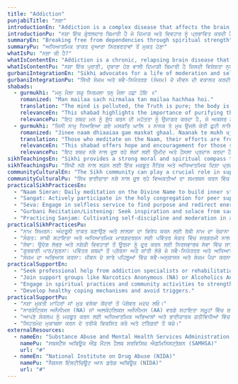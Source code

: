 ```yaml
---
title: "Addiction"
punjabiTitle: "ਨਸ਼ਾ"
introductionEn: "Addiction is a complex disease that affects the brain and behavior. It is characterized by an intense craving for a substance or behavior, and a compulsive pursuit of it despite harmful consequences."
introductionPu: "ਨਸ਼ਾ ਇੱਕ ਗੁੰਝਲਦਾਰ ਬਿਮਾਰੀ ਹੈ ਜੋ ਦਿਮਾਗ ਅਤੇ ਵਿਵਹਾਰ ਨੂੰ ਪ੍ਰਭਾਵਿਤ ਕਰਦੀ ਹੈ। ਇਸਦੀ ਵਿਸ਼ੇਸ਼ਤਾ ਕਿਸੇ ਪਦਾਰਥ ਜਾਂ ਵਿਵਹਾਰ ਲਈ ਤੀਬਰ ਲਾਲਸਾ, ਅਤੇ ਨੁਕਸਾਨਦੇਹ ਨਤੀਜਿਆਂ ਦੇ ਬਾਵਜੂਦ ਇਸਦਾ ਲਾਜ਼ਮੀ ਪਿੱਛਾ ਕਰਨਾ ਹੈ।"
summaryEn: "Breaking free from dependencies through spiritual strength"
summaryPu: "ਅਧਿਆਤਮਿਕ ਤਾਕਤ ਦੁਆਰਾ ਨਿਰਭਰਤਾਵਾਂ ਤੋਂ ਮੁਕਤ ਹੋਣਾ"
whatIsPu: "ਨਸ਼ਾ ਕੀ ਹੈ?"
whatIsContentEn: "Addiction is a chronic, relapsing brain disease that is characterized by compulsive drug seeking and use, despite harmful consequences. It is considered a brain disease because drugs change the brain—they change its structure and how it works. These brain changes can be long-lasting and can lead to the harmful, self-destructive behaviors seen in people who abuse drugs."
whatIsContentPu: "ਨਸ਼ਾ ਇੱਕ ਪੁਰਾਣੀ, ਦੁਬਾਰਾ ਹੋਣ ਵਾਲੀ ਦਿਮਾਗੀ ਬਿਮਾਰੀ ਹੈ ਜਿਸਦੀ ਵਿਸ਼ੇਸ਼ਤਾ ਨੁਕਸਾਨਦੇਹ ਨਤੀਜਿਆਂ ਦੇ ਬਾਵਜੂਦ ਨਸ਼ੀਲੇ ਪਦਾਰਥਾਂ ਦੀ ਲਾਜ਼ਮੀ ਖੋਜ ਅਤੇ ਵਰਤੋਂ ਹੈ। ਇਸਨੂੰ ਦਿਮਾਗੀ ਬਿਮਾਰੀ ਮੰਨਿਆ ਜਾਂਦਾ ਹੈ ਕਿਉਂਕਿ ਨਸ਼ੇ ਦਿਮਾਗ ਨੂੰ ਬਦਲਦੇ ਹਨ—ਉਹ ਇਸਦੀ ਬਣਤਰ ਅਤੇ ਕੰਮ ਕਰਨ ਦੇ ਤਰੀਕੇ ਨੂੰ ਬਦਲਦੇ ਹਨ। ਇਹ ਦਿਮਾਗੀ ਤਬਦੀਲੀਆਂ ਲੰਬੇ ਸਮੇਂ ਤੱਕ ਚੱਲਣ ਵਾਲੀਆਂ ਹੋ ਸਕਦੀਆਂ ਹਨ ਅਤੇ ਨਸ਼ੀਲੇ ਪਦਾਰਥਾਂ ਦੀ ਦੁਰਵਰਤੋਂ ਕਰਨ ਵਾਲੇ ਲੋਕਾਂ ਵਿੱਚ ਦੇਖੇ ਗਏ ਨੁਕਸਾਨਦੇਹ, ਸਵੈ-ਵਿਨਾਸ਼ਕਾਰੀ ਵਿਵਹਾਰਾਂ ਦਾ ਕਾਰਨ ਬਣ ਸਕਦੀਆਂ ਹਨ।"
gurbaniIntegrationEn: "Sikhi advocates for a life of moderation and self-control (Sanjam). Gurbani teaches us to overcome our five vices, including lust, anger, greed, attachment, and ego, which can lead to addictive behaviors. Through Naam Simran and Sangat, individuals can find the spiritual strength to resist temptations and embark on a path of recovery and spiritual growth."
gurbaniIntegrationPu: "ਸਿੱਖੀ ਸੰਜਮ ਅਤੇ ਸਵੈ-ਨਿਯੰਤਰਣ (ਸੰਜਮ) ਦੇ ਜੀਵਨ ਦੀ ਵਕਾਲਤ ਕਰਦੀ ਹੈ। ਗੁਰਬਾਣੀ ਸਾਨੂੰ ਆਪਣੀਆਂ ਪੰਜ ਬੁਰਾਈਆਂ, ਜਿਨ੍ਹਾਂ ਵਿੱਚ ਕਾਮ, ਕ੍ਰੋਧ, ਲੋਭ, ਮੋਹ, ਅਤੇ ਹੰਕਾਰ ਸ਼ਾਮਲ ਹਨ, ਨੂੰ ਦੂਰ ਕਰਨ ਦੀ ਸਿੱਖਿਆ ਦਿੰਦੀ ਹੈ, ਜੋ ਨਸ਼ੇੜੀ ਵਿਵਹਾਰਾਂ ਦਾ ਕਾਰਨ ਬਣ ਸਕਦੀਆਂ ਹਨ। ਨਾਮ ਸਿਮਰਨ ਅਤੇ ਸੰਗਤ ਦੁਆਰਾ, ਵਿਅਕਤੀ ਲਾਲਚਾਂ ਦਾ ਵਿਰੋਧ ਕਰਨ ਅਤੇ ਰਿਕਵਰੀ ਅਤੇ ਅਧਿਆਤਮਿਕ ਵਿਕਾਸ ਦੇ ਮਾਰਗ 'ਤੇ ਚੱਲਣ ਲਈ ਅਧਿਆਤਮਿਕ ਤਾਕਤ ਲੱਭ ਸਕਦੇ ਹਨ।"
shabads:
  - gurmukhi: "ਮਨੁ ਮੈਲਾ ਸਚੁ ਨਿਰਮਲਾ ਤਨੁ ਮੈਲਾ ਹਛਾ ਹੋਇ ॥"
    romanized: "Man mailaa sach nirmalaa tan mailaa hachhaa hoi."
    translation: "The mind is polluted, the Truth is pure; the body is polluted, it becomes clean."
    relevanceEn: "This shabad highlights the importance of purifying the mind, which is often at the root of addictive behaviors. Spiritual cleansing through Naam Simran can lead to true liberation."
    relevancePu: "ਇਹ ਸ਼ਬਦ ਮਨ ਨੂੰ ਸ਼ੁੱਧ ਕਰਨ ਦੀ ਮਹੱਤਤਾ ਨੂੰ ਉਜਾਗਰ ਕਰਦਾ ਹੈ, ਜੋ ਅਕਸਰ ਨਸ਼ੇੜੀ ਵਿਵਹਾਰਾਂ ਦੀ ਜੜ੍ਹ ਹੁੰਦਾ ਹੈ। ਅਧਿਆਤਮਿਕ ਸ਼ੁੱਧੀਕਰਨ ਸੱਚੀ ਮੁਕਤੀ ਵੱਲ ਲੈ ਜਾ ਸਕਦਾ ਹੈ।"
  - gurmukhi: "ਜਿਨੀ ਨਾਮੁ ਧਿਆਇਆ ਗਏ ਮਸਕਤਿ ਘਾਲਿ ॥ ਨਾਨਕ ਤੇ ਮੁਖ ਉਜਲੇ ਕੇਤੀ ਛੁਟੀ ਨਾਲਿ ॥"
    romanized: "Jinee naam dhiaaiaa gae maskat ghaal. Naanak te mukh ujale ketee chhutee naal."
    translation: "Those who meditate on the Naam, their efforts are fruitful. O Nanak, their faces are radiant, and many are emancipated along with them."
    relevanceEn: "This shabad offers hope and encouragement for those struggling with addiction, emphasizing that through devotion and spiritual practice, not only can they find liberation, but they can also inspire others."
    relevancePu: "ਇਹ ਸ਼ਬਦ ਨਸ਼ੇ ਨਾਲ ਜੂਝ ਰਹੇ ਲੋਕਾਂ ਲਈ ਉਮੀਦ ਅਤੇ ਹੌਸਲਾ ਪ੍ਰਦਾਨ ਕਰਦਾ ਹੈ, ਇਸ ਗੱਲ 'ਤੇ ਜ਼ੋਰ ਦਿੰਦਾ ਹੈ ਕਿ ਭਗਤੀ ਅਤੇ ਅਧਿਆਤਮਿਕ ਅਭਿਆਸ ਦੁਆਰਾ, ਉਹ ਨਾ ਸਿਰਫ਼ ਮੁਕਤੀ ਪ੍ਰਾਪਤ ਕਰ ਸਕਦੇ ਹਨ, ਬਲਕਿ ਦੂਜਿਆਂ ਨੂੰ ਵੀ ਪ੍ਰੇਰਿਤ ਕਰ ਸਕਦੇ ਹਨ।"
sikhTeachingsEn: "Sikhi provides a strong moral and spiritual compass to combat addiction. The emphasis on 'Sanjam' (self-control) and overcoming the 'Five Vices' (lust, anger, greed, attachment, and ego) directly addresses the root causes of addictive behaviors. Through 'Naam Simran' (meditation on the Divine Name), individuals can find the inner strength and resolve to resist temptations and embark on a path of recovery. The teachings promote a balanced and disciplined life, free from harmful dependencies."
sikhTeachingsPu: "ਸਿੱਖੀ ਨਸ਼ੇ ਨਾਲ ਲੜਨ ਲਈ ਇੱਕ ਮਜ਼ਬੂਤ ​​ਨੈਤਿਕ ਅਤੇ ਅਧਿਆਤਮਿਕ ਦਿਸ਼ਾ ਪ੍ਰਦਾਨ ਕਰਦੀ ਹੈ। 'ਸੰਜਮ' (ਸਵੈ-ਨਿਯੰਤਰਣ) ਅਤੇ 'ਪੰਜ ਬੁਰਾਈਆਂ' (ਕਾਮ, ਕ੍ਰੋਧ, ਲੋਭ, ਮੋਹ, ਅਤੇ ਹੰਕਾਰ) ਨੂੰ ਦੂਰ ਕਰਨ 'ਤੇ ਜ਼ੋਰ ਸਿੱਧੇ ਤੌਰ 'ਤੇ ਨਸ਼ੇੜੀ ਵਿਵਹਾਰਾਂ ਦੇ ਮੂਲ ਕਾਰਨਾਂ ਨੂੰ ਸੰਬੋਧਿਤ ਕਰਦਾ ਹੈ। 'ਨਾਮ ਸਿਮਰਨ' (ਰੱਬੀ ਨਾਮ ਦਾ ਸਿਮਰਨ) ਦੁਆਰਾ, ਵਿਅਕਤੀ ਲਾਲਚਾਂ ਦਾ ਵਿਰੋਧ ਕਰਨ ਅਤੇ ਰਿਕਵਰੀ ਦੇ ਮਾਰਗ 'ਤੇ ਚੱਲਣ ਲਈ ਅੰਦਰੂਨੀ ਤਾਕਤ ਅਤੇ ਸੰਕਲਪ ਲੱਭ ਸਕਦੇ ਹਨ। ਸਿੱਖਿਆਵਾਂ ਨੁਕਸਾਨਦੇਹ ਨਿਰਭਰਤਾਵਾਂ ਤੋਂ ਮੁਕਤ, ਸੰਤੁਲਿਤ ਅਤੇ ਅਨੁਸ਼ਾਸਿਤ ਜੀਵਨ ਨੂੰ ਉਤਸ਼ਾਹਿਤ ਕਰਦੀਆਂ ਹਨ।"
communityCulturalEn: "The Sikh community can play a crucial role in supporting individuals struggling with addiction. Sangat (holy congregation) provides a non-judgmental and supportive environment for recovery. However, stigma associated with addiction can sometimes prevent individuals from seeking help within the community. Fostering open dialogue, promoting understanding, and offering compassionate support are essential to create a safe space for healing and reintegration. The principle of 'Sarbat da Bhala' (welfare of all) extends to supporting those in recovery."
communityCulturalPu: "ਸਿੱਖ ਭਾਈਚਾਰਾ ਨਸ਼ੇ ਨਾਲ ਜੂਝ ਰਹੇ ਵਿਅਕਤੀਆਂ ਦਾ ਸਮਰਥਨ ਕਰਨ ਵਿੱਚ ਇੱਕ ਮਹੱਤਵਪੂਰਨ ਭੂਮਿਕਾ ਨਿਭਾ ਸਕਦਾ ਹੈ। ਸੰਗਤ (ਪਵਿੱਤਰ ਸੰਗਤ) ਰਿਕਵਰੀ ਲਈ ਇੱਕ ਗੈਰ-ਨਿਰਣਾਇਕ ਅਤੇ ਸਹਾਇਕ ਵਾਤਾਵਰਣ ਪ੍ਰਦਾਨ ਕਰਦੀ ਹੈ। ਹਾਲਾਂਕਿ, ਨਸ਼ੇ ਨਾਲ ਜੁੜਿਆ ਕਲੰਕ ਕਈ ਵਾਰ ਵਿਅਕਤੀਆਂ ਨੂੰ ਭਾਈਚਾਰੇ ਦੇ ਅੰਦਰ ਮਦਦ ਲੈਣ ਤੋਂ ਰੋਕ ਸਕਦਾ ਹੈ। ਖੁੱਲ੍ਹੇ ਸੰਵਾਦ ਨੂੰ ਉਤਸ਼ਾਹਿਤ ਕਰਨਾ, ਸਮਝ ਨੂੰ ਉਤਸ਼ਾਹਿਤ ਕਰਨਾ, ਅਤੇ ਦਇਆਵਾਨ ਸਹਾਇਤਾ ਪ੍ਰਦਾਨ ਕਰਨਾ ਇਲਾਜ ਅਤੇ ਮੁੜ ਏਕੀਕਰਨ ਲਈ ਇੱਕ ਸੁਰੱਖਿਅਤ ਜਗ੍ਹਾ ਬਣਾਉਣ ਲਈ ਜ਼ਰੂਰੀ ਹਨ। 'ਸਰਬੱਤ ਦਾ ਭਲਾ' (ਸਾਰਿਆਂ ਦੀ ਭਲਾਈ) ਦਾ ਸਿਧਾਂਤ ਰਿਕਵਰੀ ਵਿੱਚ ਉਨ੍ਹਾਂ ਦਾ ਸਮਰਥਨ ਕਰਨ ਤੱਕ ਫੈਲਿਆ ਹੋਇਆ ਹੈ।"
practicalSikhPracticesEn:
  - "Naam Simran: Daily meditation on the Divine Name to build inner strength and resist cravings."
  - "Sangat: Actively participate in the holy congregation for peer support and spiritual guidance."
  - "Seva: Engage in selfless service to find purpose and redirect energy away from addictive behaviors."
  - "Gurbani Recitation/Listening: Seek inspiration and solace from sacred verses that promote self-control and spiritual growth."
  - "Practicing Sanjam: Cultivating self-discipline and moderation in all aspects of life."
practicalSikhPracticesPu:
  - "ਨਾਮ ਸਿਮਰਨ: ਅੰਦਰੂਨੀ ਤਾਕਤ ਬਣਾਉਣ ਅਤੇ ਲਾਲਸਾ ਦਾ ਵਿਰੋਧ ਕਰਨ ਲਈ ਰੱਬੀ ਨਾਮ ਦਾ ਰੋਜ਼ਾਨਾ ਸਿਮਰਨ।"
  - "ਸੰਗਤ: ਸਾਥੀ ਸਹਾਇਤਾ ਅਤੇ ਅਧਿਆਤਮਿਕ ਮਾਰਗਦਰਸ਼ਨ ਲਈ ਪਵਿੱਤਰ ਸੰਗਤ ਵਿੱਚ ਸਰਗਰਮੀ ਨਾਲ ਹਿੱਸਾ ਲਓ।"
  - "ਸੇਵਾ: ਉਦੇਸ਼ ਲੱਭਣ ਅਤੇ ਨਸ਼ੇੜੀ ਵਿਵਹਾਰਾਂ ਤੋਂ ਊਰਜਾ ਨੂੰ ਦੂਰ ਕਰਨ ਲਈ ਨਿਰਸਵਾਰਥ ਸੇਵਾ ਵਿੱਚ ਸ਼ਾਮਲ ਹੋਵੋ।"
  - "ਗੁਰਬਾਣੀ ਪਾਠ/ਸੁਣਨਾ: ਪਵਿੱਤਰ ਸ਼ਬਦਾਂ ਤੋਂ ਪ੍ਰੇਰਨਾ ਅਤੇ ਸ਼ਾਂਤੀ ਲੱਭੋ ਜੋ ਸਵੈ-ਨਿਯੰਤਰਣ ਅਤੇ ਅਧਿਆਤਮਿਕ ਵਿਕਾਸ ਨੂੰ ਉਤਸ਼ਾਹਿਤ ਕਰਦੇ ਹਨ।"
  - "ਸੰਜਮ ਦਾ ਅਭਿਆਸ ਕਰਨਾ: ਜੀਵਨ ਦੇ ਸਾਰੇ ਪਹਿਲੂਆਂ ਵਿੱਚ ਸਵੈ-ਅਨੁਸ਼ਾਸਨ ਅਤੇ ਸੰਜਮ ਪੈਦਾ ਕਰਨਾ।"
practicalSupportEn:
  - "Seek professional help from addiction specialists or rehabilitation centers."
  - "Join support groups like Narcotics Anonymous (NA) or Alcoholics Anonymous (AA)."
  - "Engage in spiritual practices and community activities to strengthen your resolve."
  - "Develop healthy coping mechanisms and avoid triggers."
practicalSupportPu:
  - "ਨਸ਼ਾ ਮੁਕਤੀ ਮਾਹਿਰਾਂ ਜਾਂ ਮੁੜ ਵਸੇਬਾ ਕੇਂਦਰਾਂ ਤੋਂ ਪੇਸ਼ੇਵਰ ਮਦਦ ਲਓ।"
  - "ਨਾਰਕੋਟਿਕਸ ਅਨੌਨੀਮਸ (NA) ਜਾਂ ਅਲਕੋਹਲਿਕਸ ਅਨੌਨੀਮਸ (AA) ਵਰਗੇ ਸਹਾਇਤਾ ਸਮੂਹਾਂ ਵਿੱਚ ਸ਼ਾਮਲ ਹੋਵੋ।"
  - "ਆਪਣੇ ਸੰਕਲਪ ਨੂੰ ਮਜ਼ਬੂਤ ​​ਕਰਨ ਲਈ ਅਧਿਆਤਮਿਕ ਅਭਿਆਸਾਂ ਅਤੇ ਭਾਈਚਾਰਕ ਗਤੀਵਿਧੀਆਂ ਵਿੱਚ ਸ਼ਾਮਲ ਹੋਵੋ।"
  - "ਸਿਹਤਮੰਦ ਮੁਕਾਬਲਾ ਕਰਨ ਦੇ ਤਰੀਕੇ ਵਿਕਸਿਤ ਕਰੋ ਅਤੇ ਟਰਿੱਗਰਾਂ ਤੋਂ ਬਚੋ।"
externalResources:
  - nameEn: "Substance Abuse and Mental Health Services Administration (SAMHSA)"
    namePu: "ਸਬਸਟੈਂਸ ਅਬਿਊਜ਼ ਐਂਡ ਮੈਂਟਲ ਹੈਲਥ ਸਰਵਿਸਿਜ਼ ਐਡਮਿਨਿਸਟ੍ਰੇਸ਼ਨ (SAMHSA)"
    url: "#"
  - nameEn: "National Institute on Drug Abuse (NIDA)"
    namePu: "ਨੈਸ਼ਨਲ ਇੰਸਟੀਚਿਊਟ ਆਨ ਡਰੱਗ ਅਬਿਊਜ਼ (NIDA)"
    url: "#"
---
```

